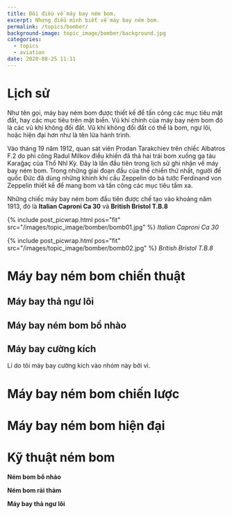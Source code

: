 ```yaml
---
title: Đôi điều về máy bay ném bom.
excerpt: Nhưng điều mình biết về máy bay ném bom.
permalink: /topics/bomber/
background-image: topic_image/bomber/background.jpg
categories:
  - topics
  - aviation
date: 2020-08-25 11:11
---
```


# Lịch sử 

Như tên gọi, máy bay ném bom được thiết kế để tấn công các mục tiêu mặt đất, hay các mục tiêu trên mặt biển. Vũ khí chính của máy bay ném bom đó là các vũ khí không đối đất. Vũ khí không đối đất có thể là bom, ngư lôi, hoặc hiện đại hơn như là tên lửa hành trình. 

Vào tháng 19 năm 1912, quan sát viên Prodan Tarakchiev trên chiếc Albatros F.2 do phi công  Radul Milkov điều khiến đã thả hai trái bom xuống ga tàu Karağaç của Thổ Nhĩ Kỳ. Đây là lần đầu tiên trong lịch sử ghi nhận về máy bay ném bom.
Trong những giai đoạn đầu của thế chiến thứ nhất, người đế quốc Đức đã dùng những khinh khí cầu Zeppelin do bá tước Ferdinand von Zeppelin thiết kế để mang bom và tấn công các mục tiêu tầm xa.

Những chiếc máy bay ném bom đầu tiên được chế tạo vào khoảng năm 1913, đó là **Italian Caproni Ca 30** và **British Bristol T.B.8**

{% include post_picwrap.html pos="fit" src="/images/topic_image/bomber/bomb01.jpg" %}
*Italian Caproni Ca 30*

{% include post_picwrap.html pos="fit" src="/images/topic_image/bomber/bomb02.jpg" %}
*British Bristol T.B.8*



# Máy bay ném bom chiến thuật

## Máy bay thả ngư lôi

## Máy bay ném bom bổ nhào

## Máy bay cường kích

Lí do tôi máy bay cường kích vào nhóm này bởi vì.

# Máy bay ném bom chiến lược

# Máy bay ném bom hiện đại



# Kỹ thuật ném bom

**Ném bom bổ nhảo**

**Ném bom rải thảm**

**Máy bay thả ngư lôi**

